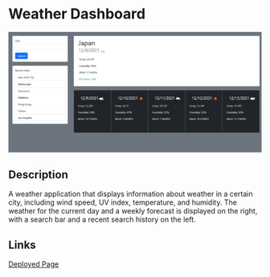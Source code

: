 # Weather Dashboard

![preview](./assets/images/readme-prev.png)

## Description

A weather application that displays information about weather in a certain city, including wind speed, UV index, temperature, and humidity. The weather for the current day and a weekly forecast is displayed on the right, with a search bar and a recent search history on the left.

## Links

[Deployed Page](https://staticcloud.github.io/weather-dashboard/)